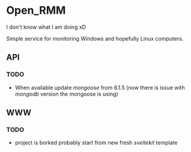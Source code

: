 # Open_RMM

I don't know what I am doing xD

Simple service for monitoring Windows and hopefully Linux computers.

## API

### TODO

- When available update _mongoose_ from 6.1.5 (now there is issue with _mongodb_ version the mongoose is using)

## WWW

### TODO

- project is borked probably start from new fresh _sveltekit_ template
